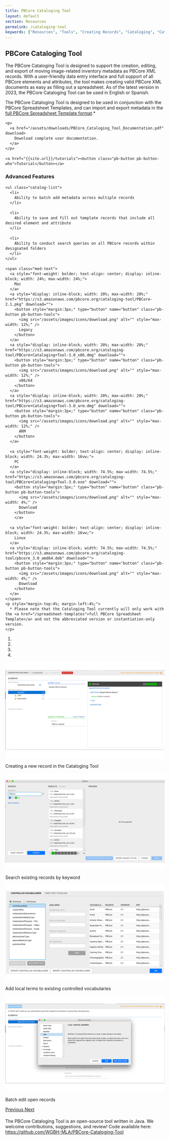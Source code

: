 ```yaml
---
title: PBCore Cataloging Tool
layout: default
section: Resources
permalink: /cataloging-tool
keywords: ["Resources", "Tools", "Creating Records", "Cataloging", "Cataloging Tool"]
---
```

<div class="row">
  <div class="col-md-12">
    <h2 class="red title bold">
      PBCore Cataloging Tool
    </h2>
  </div>
</div>
<div class="row">
  <div class="col-md-6 index-text" style="margin-bottom: 4%;">
    <p class="">
      The PBCore Cataloging Tool is designed to support the creation, editing, and export of moving image-related inventory metadata as PBCore XML records. With a user-friendly data entry interface and full support of all PBCore elements and attributes, the tool makes creating valid PBCore XML documents as easy as filling out
      a spreadsheet. As of the latest version in 2023, the PBCore Cataloging Tool can be used in English or Spanish.
    </p>
    <p>
      The PBCore Cataloging Tool is designed to be used in conjunction with the PBCore Spreadsheet Templates, and can import and export metadata in the <a href="/spreadsheet-templates">full PBCore Spreadsheet Template format</a>.*
    </p>

    <p>
      <a href="/assets/downloads/PBCore_Cataloging_Tool_Documentation.pdf" download>
        Download complete user documentation.
      </a>
    </p>

    <a href="{{site.url}}/tutorials"><button class="pb-button pb-button-who">Tutorial</button></a>
  </div>

  <div class="col-md-6">
    <h3 class="bold">
      Advanced Features
    </h3>

    <ul class="catalog-list">
      <li>
        Ability to batch add metadata across multiple records
      </li>

      <li>
        Ability to save and fill out template records that include all desired element and attribute
      </li>

      <li>
        Ability to conduct search queries on all PBCore records within designated folders
      </li>
    </ul>

    <span class="med-text">
      <a style="font-weight: bolder; text-align: center; display: inline-block; width: 24%; max-width: 24%;">
        Mac
      </a>
      <a style="display: inline-block; width: 20%; max-width: 20%;" href="https://s3.amazonaws.com/pbcore.org/cataloging-tool/PBCore-2.1.pkg" download="">
        <button style="margin:3px;" type="button" name="button" class="pb-button pb-button-tools">
          <img src="/assets/images/icons/download.png" alt="" style="max-width: 12%;" />
          Legacy
        </button>
      </a>
      <a style="display: inline-block; width: 20%; max-width: 20%;" href="https://s3.amazonaws.com/pbcore.org/cataloging-tool/PBCore+Cataloging+Tool-3.0_x86.dmg" download="">      
        <button style="margin:3px;" type="button" name="button" class="pb-button pb-button-tools">
          <img src="/assets/images/icons/download.png" alt="" style="max-width: 12%;" />
          x86/64
        </button>
      </a>
      <a style="display: inline-block; width: 20%; max-width: 20%;" href="https://s3.amazonaws.com/pbcore.org/cataloging-tool/PBCore+Cataloging+Tool-3.0_arm.dmg" download="">      
        <button style="margin:3px;" type="button" name="button" class="pb-button pb-button-tools">
          <img src="/assets/images/icons/download.png" alt="" style="max-width: 12%;" />
          ARM
        </button>        
      </a>

      <a style="font-weight: bolder; text-align: center; display: inline-block; width: 24.3%; max-width: 16vw;">
        PC
      </a>
      <a style="display: inline-block; width: 74.5%; max-width: 74.5%;" href="https://s3.amazonaws.com/pbcore.org/cataloging-tool/PBCore+Cataloging+Tool-3.0.exe" download="">
        <button style="margin:3px;" type="button" name="button" class="pb-button pb-button-tools">
          <img src="/assets/images/icons/download.png" alt="" style="max-width: 4%;" />
          Download
        </button>
        </a>

      <a style="font-weight: bolder; text-align: center; display: inline-block; width: 24.3%; max-width: 16vw;">
        Linux
      </a>
      <a style="display: inline-block; width: 74.5%; max-width: 74.5%;" href="https://s3.amazonaws.com/pbcore.org/cataloging-tool/pbcore_3.0_amd64.deb" download="">
        <button style="margin:3px;" type="button" name="button" class="pb-button pb-button-tools">
          <img src="/assets/images/icons/download.png" alt="" style="max-width: 4%;" />
          Download
        </button>
      </a>      
    </span>
    <p style="margin-top:4%; margin-left:4%;">
      * Please note that the Cataloging Tool currently will only work with the <a href="/spreadsheet-templates">full PBCore Spreadsheet Template</a> and not the abbreviated version or instantiation-only version.
    </p>

  </div>
</div>

<div class="row">
  <div class="col-md-8">
    <div id="carouselExampleIndicators" class="carousel slide" data-ride="carousel" data-interval="false">
      <ol class="carousel-indicators">
        <li data-target="#carouselExampleIndicators" data-slide-to="0" class="active"></li>
        <li data-target="#carouselExampleIndicators" data-slide-to="1"></li>
        <li data-target="#carouselExampleIndicators" data-slide-to="2"></li>
        <li data-target="#carouselExampleIndicators" data-slide-to="3"></li>
      </ol>
      <div class="carousel-inner">
        <div class="carousel-item active">
          <img class="d-block w-100" src="/assets/images/pbcore_cataloging_tool_1.png" alt="First slide">
          <div class="carousel-caption d-none d-md-block red-back">
            <p class="white">Creating a new record in the Cataloging Tool</p>
          </div>
        </div>
        <div class="carousel-item">
          <img class="d-block w-100" src="/assets/images/pbcore_cataloging_tool_2.png" alt="Second slide">
          <div class="carousel-caption d-none d-md-block red-back">
            <p class="white">Search existing records by keyword</p>
          </div>
        </div>
        <div class="carousel-item">
          <img class="d-block w-100" src="/assets/images/pbcore_cataloging_tool_3.png" alt="Third slide">
          <div class="carousel-caption d-none d-md-block red-back">
            <p class="white">Add local terms to existing controlled vocabularies</p>
          </div>
        </div>
        <div class="carousel-item">
          <img class="d-block w-100" src="/assets/images/pbcore_cataloging_tool_4.png" alt="Fourth slide">
          <div class="carousel-caption d-none d-md-block red-back">
            <p class="white">Batch edit open records</p>
          </div>
        </div>
      </div>
      <a class="carousel-control-prev" href="#carouselExampleIndicators" role="button" data-slide="prev">
        <span class="carousel-control-prev-icon" aria-hidden="true"></span>
        <span class="sr-only">Previous</span>
      </a>
      <a class="carousel-control-next" href="#carouselExampleIndicators" role="button" data-slide="next">
        <span class="carousel-control-next-icon" aria-hidden="true"></span>
        <span class="sr-only">Next</span>
      </a>
    </div>
  </div>
  <div class="col-md-6">
  </div>
</div>

<div class="row"  style="margin-top:4%;">
  <div class="col-md-12">
    The PBCore Cataloging Tool is an open-source tool written in Java. We welcome contributions, suggestions, and review! Code available here: <a href="https://github.com/WGBH-MLA/PBCore-Cataloging-Tool">https://github.com/WGBH-MLA/PBCore-Cataloging-Tool</a>
  </div>
</div>
